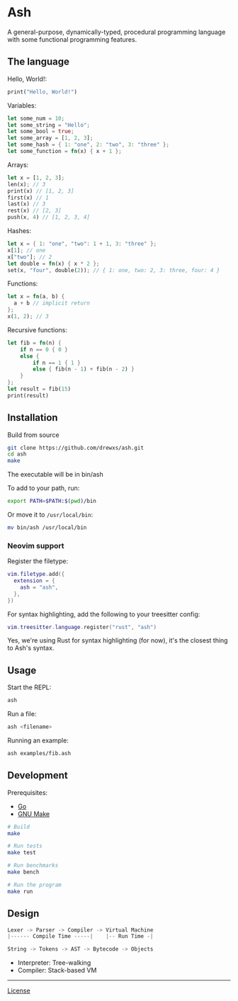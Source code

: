 # Ash

A general-purpose, dynamically-typed, procedural programming language with some functional programming features.

## The language

Hello, World!:

```rs
print("Hello, World!")
```

Variables:

```rs
let some_num = 10;
let some_string = "Hello";
let some_bool = true;
let some_array = [1, 2, 3];
let some_hash = { 1: "one", 2: "two", 3: "three" };
let some_function = fn(x) { x + 1 };
```

Arrays:

```rs
let x = [1, 2, 3];
len(x); // 3
print(x) // [1, 2, 3]
first(x) // 1
last(x) // 3
rest(x) // [2, 3]
push(x, 4) // [1, 2, 3, 4]
```

Hashes:

```rs
let x = { 1: "one", "two": 1 + 1, 3: "three" };
x[1]; // one
x["two"]; // 2
let double = fn(x) { x * 2 };
set(x, "four", double(2)); // { 1: one, two: 2, 3: three, four: 4 }
```

Functions:

```rs
let x = fn(a, b) {
  a + b // implicit return
};
x(1, 2); // 3
```

Recursive functions:

```rs
let fib = fn(n) {
    if n == 0 { 0 }
    else {
        if n == 1 { 1 }
        else { fib(n - 1) + fib(n - 2) }
    }
};
let result = fib(15)
print(result)
```

## Installation

Build from source

```sh
git clone https://github.com/drewxs/ash.git
cd ash
make
```

The executable will be in bin/ash

To add to your path, run:

```sh
export PATH=$PATH:$(pwd)/bin
```

Or move it to `/usr/local/bin`:

```sh
mv bin/ash /usr/local/bin
```

### Neovim support

Register the filetype:

```lua
vim.filetype.add({
  extension = {
    ash = "ash",
  },
})
```

For syntax highlighting, add the following to your treesitter config:

```lua
vim.treesitter.language.register("rust", "ash")
```

Yes, we're using Rust for syntax highlighting (for now), it's the closest thing to Ash's syntax.

## Usage

Start the REPL:

```sh
ash
```

Run a file:

```sh
ash <filename>
```

Running an example:

```sh
ash examples/fib.ash
```

## Development

Prerequisites:

-   [Go](https://go.dev)
-   [GNU Make](https://www.gnu.org/software/make)

```sh
# Build
make

# Run tests
make test

# Run benchmarks
make bench

# Run the program
make run
```

## Design

```go
Lexer -> Parser -> Compiler -> Virtual Machine
|------ Compile Time -----|    |-- Run Time -|

String -> Tokens -> AST -> Bytecode -> Objects
```

-   Interpreter: Tree-walking
-   Compiler: Stack-based VM

---

[License](https://github.com/drewxs/ash/blob/main/LICENSE)
